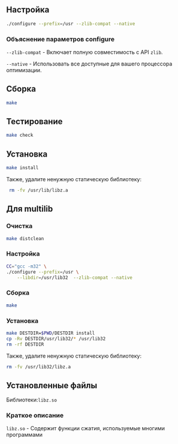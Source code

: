 <package-info :package="package" showsbu2></package-info>

<script>
		new Vue({
		el: '#main',
		data: { package: {} },
		mounted: function () {
				this.getPackage('zlib-ng');
		},
		methods: {
			getPackage: function(name) {
					getPackage(name)
					.then(response => this.package = response);
			},
		}
  })
</script>

## Настройка


```bash
./configure --prefix=/usr --zlib-compat --native
```

### Объяснение параметров configure

`--zlib-compat` - Включает полную совместимость с API `zlib`.

`--native` - Использовать все доступные для вашего процессора оптимизации.

## Сборка


```bash
make
```
## Тестирование

```bash
make check
```

## Установка

```bash
make install
```

 Также, удалите ненужную статическую библиотеку:
 
```bash
 rm -fv /usr/lib/libz.a
```
 
## Для multilib

### Очистка

```bash
make distclean
```

### Настройка

```bash
CC="gcc -m32" \
./configure --prefix=/usr \
    --libdir=/usr/lib32  --zlib-compat --native
```

### Сборка 

```bash
make
```

### Установка

```bash
make DESTDIR=$PWD/DESTDIR install
cp -Rv DESTDIR/usr/lib32/* /usr/lib32
rm -rf DESTDIR
```

Также, удалите ненужную статическую библиотеку:

```bash
rm -fv /usr/lib32/libz.a
```

## Установленные файлы

Библиотеки:`libz.so`

### Краткое описание

`libz.so` - Содержит функции сжатия, используемые многими программами
